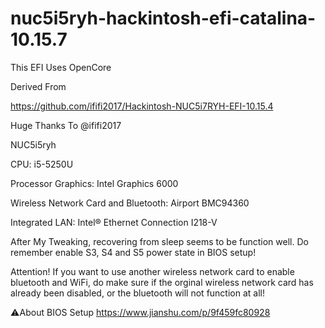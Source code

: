 # nuc5i5ryh-hackintosh-efi-catalina-10.15.7



This EFI Uses OpenCore 

Derived From

https://github.com/ififi2017/Hackintosh-NUC5i7RYH-EFI-10.15.4

Huge Thanks To @ififi2017




NUC5i5ryh

CPU: i5-5250U

Processor Graphics: Intel Graphics 6000

Wireless Network Card and Bluetooth: Airport BMC94360

Integrated LAN: Intel® Ethernet Connection I218-V



After My Tweaking,
recovering from sleep seems to be function well.
Do remember enable S3, S4 and S5 power state in BIOS setup!



Attention!
If you want to use another wireless network card to enable bluetooth and WiFi,
do make sure if the orginal wireless network card has already been disabled,
or the bluetooth will not function at all!

⚠About BIOS Setup
https://www.jianshu.com/p/9f459fc80928
